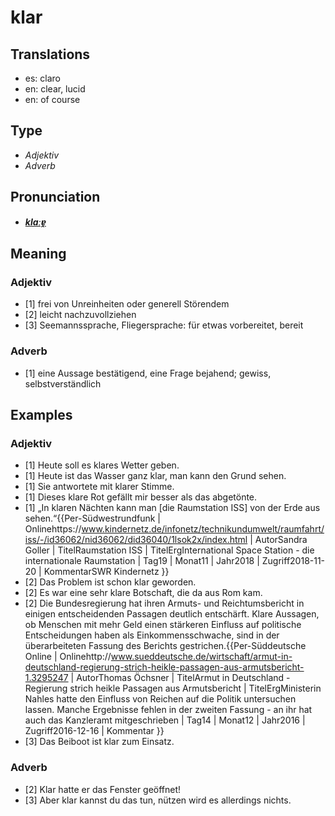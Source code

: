 # klar
## Translations
- es: claro
- en: clear, lucid
- en: of course
## Type
- _Adjektiv_
- _Adverb_
## Pronunciation
- **_[klaːɐ̯](https://commons.wikimedia.org/wiki/File:De-klar.ogg)_**
## Meaning
### Adjektiv
- [1] frei von Unreinheiten oder generell Störendem
- [2] leicht nachzuvollziehen
- [3] Seemannssprache, Fliegersprache: für etwas vorbereitet, bereit
### Adverb
- [1] eine Aussage bestätigend, eine Frage bejahend; gewiss, selbstverständlich
## Examples
### Adjektiv
- [1] Heute soll es klares Wetter geben.
- [1] Heute ist das Wasser ganz klar, man kann den Grund sehen.
- [1] Sie antwortete mit klarer Stimme.
- [1] Dieses klare Rot gefällt mir besser als das abgetönte.
- [1] „In klaren Nächten kann man [die Raumstation ISS] von der Erde aus sehen.“<ref>{{Per-Südwestrundfunk | Onlinehttps://www.kindernetz.de/infonetz/technikundumwelt/raumfahrt/iss/-/id36062/nid36062/did36040/1lsok2x/index.html | AutorSandra Goller | TitelRaumstation ISS | TitelErgInternational Space Station - die internationale Raumstation | Tag19 | Monat11 | Jahr2018 | Zugriff2018-11-20 | KommentarSWR Kindernetz }}</ref>
- [2] Das Problem ist schon klar geworden.
- [2] Es war eine sehr klare Botschaft, die da aus Rom kam.
- [2] Die Bundesregierung hat ihren Armuts- und Reichtumsbericht in einigen entscheidenden Passagen deutlich entschärft. Klare Aussagen, ob Menschen mit mehr Geld einen stärkeren Einfluss auf politische Entscheidungen haben als Einkommensschwache, sind in der überarbeiteten Fassung des Berichts gestrichen.<ref>{{Per-Süddeutsche Online | Onlinehttp://www.sueddeutsche.de/wirtschaft/armut-in-deutschland-regierung-strich-heikle-passagen-aus-armutsbericht-1.3295247 | AutorThomas Öchsner | TitelArmut in Deutschland - Regierung strich heikle Passagen aus Armutsbericht | TitelErgMinisterin Nahles hatte den Einfluss von Reichen auf die Politik untersuchen lassen. Manche Ergebnisse fehlen in der zweiten Fassung - an ihr hat auch das Kanzleramt mitgeschrieben | Tag14 | Monat12 | Jahr2016 | Zugriff2016-12-16 | Kommentar }}</ref>
- [3] Das Beiboot ist klar zum Einsatz.
### Adverb
- [2] Klar hatte er das Fenster geöffnet!
- [3] Aber klar kannst du das tun, nützen wird es allerdings nichts.
